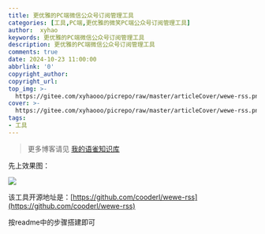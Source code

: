```yaml
---
title: 更优雅的PC端微信公众号订阅管理工具
categories: [工具,PC端,更优雅的微笑PC端公众号订阅管理工具]
author:  xyhao
keywords: 更优雅的PC端微信公众号订阅管理工具
description: 更优雅的PC端微信公众号订阅管理工具
comments: true
date: 2024-10-23 11:00:00
abbrlink: '0'
copyright_author: 
copyright_url: 
top_img: >-
  https://gitee.com/xyhaooo/picrepo/raw/master/articleCover/wewe-rss.png
cover: >-
  https://gitee.com/xyhaooo/picrepo/raw/master/articleCover/wewe-rss.png
tags:
- 工具
---
```



> 更多博客请见 [我的语雀知识库](https://www.yuque.com/u41117719/xd1qgc)

先上效果图：

![](https://gitee.com/xyhaooo/picrepo/raw/master/articleSource/2024-10-23-PC端公众号订阅管理工具/img.png)

该工具开源地址是：[https://github.com/cooderl/wewe-rss](https://github.com/cooderl/wewe-rss)

按readme中的步骤搭建即可



